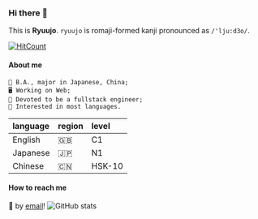 ### Hi there 👋

This is **Ryuujo**. `ryuujo` is romaji-formed kanji pronounced as `/'lju:d3o/`.

[![HitCount](https://img.shields.io/endpoint?url=https%3A%2F%2Fhits.dwyl.com%2Fryuujo1573%2Fryuujo1573.svg%3Fstyle%3Dflat%26show%3Dunique&style=for-the-badge&logo=github&logoColor=white&logoWidth=20&label=REACHED&message=UV)](http://hits.dwyl.com/ryuujo1573/ryuujo1573)

#### About me

```
📖 B.A., major in Japanese, China;
🖥 Working on Web;
📅 Devoted to be a fullstack engineer;
💬 Interested in most languages.
```
 | language | region | level 
 |:---------|------|:-------
 | English  |  🇬🇧  | C1
 | Japanese |  🇯🇵  | N1
 | Chinese  |  🇨🇳  | HSK-10
#### How to reach me

📮 by [email](mailto:ryuujozhn#outlook.com)!
![GitHub stats](https://github-readme-stats.vercel.app/api?username=ryuujo1573)

<!--
- 🔭 I’m currently working on ...
- 🌱 I’m currently learning ...
- 👯 I’m looking to collaborate on ...
- 🤔 I’m looking for help with ...
- 💬 Ask me about ...
- 📫 How to reach me: ...
- 😄 Pronouns: ...
- ⚡ Fun fact: ...
-->
